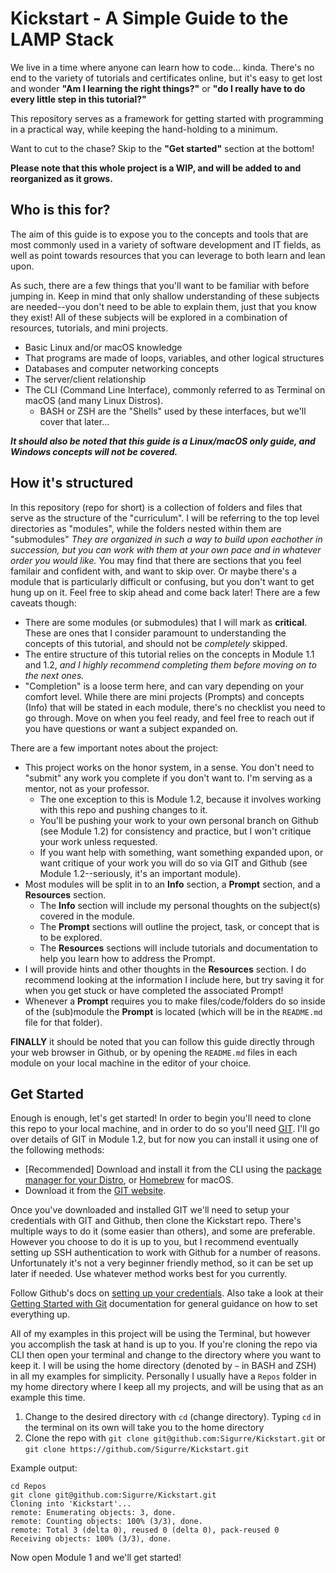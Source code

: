 # Kickstart - A Simple Guide to the LAMP Stack

We live in a time where anyone can learn how to code... kinda. There's no end to the variety of tutorials and certificates online, but it's easy to get lost and wonder **"Am I learning the right things?"** or **"do I really have to do every little step in this tutorial?"**

This repository serves as a framework for getting started with programming in a practical way, while keeping the hand-holding to a minimum. 

Want to cut to the chase? Skip to the **"Get started"** section at the bottom!

**Please note that this whole project is a WIP, and will be added to and reorganized as it grows.**

## Who is this for?

The aim of this guide is to expose you to the concepts and tools that are most commonly used in a variety of software development and IT fields, as well as point towards resources that you can leverage to both learn and lean upon.

As such, there are a few things that you'll want to be familiar with before jumping in. Keep in mind that only shallow understanding of these subjects are needed--you don't need to be able to explain them, just that you know they exist! All of these subjects will be explored in a combination of resources, tutorials, and mini projects.

* Basic Linux and/or macOS knowledge
* That programs are made of loops, variables, and other logical structures
* Databases and computer networking concepts
* The server/client relationship
* The CLI (Command Line Interface), commonly referred to as Terminal on macOS (and many Linux Distros).
	* BASH or ZSH are the "Shells" used by these interfaces, but we'll cover that later...

**_It should also be noted that this guide is a Linux/macOS only guide, and Windows concepts will not be covered._**

## How it's structured

In this repository (repo for short) is a collection of folders and files that serve as the structure of the "curriculum". I will be referring to the top level directories as "modules", while the folders nested within them are "submodules" _They are organized in such a way to build upon eachother in succession, but you can work with them at your own pace and in whatever order you would like._ You may find that there are sections that you feel familair and confident with, and want to skip over. Or maybe there's a module that is particularly difficult or confusing, but you don't want to get hung up on it. Feel free to skip ahead and come back later! There are a few caveats though:

* There are some modules (or submodules) that I will mark as **critical**. These are ones that I consider paramount to understanding the concepts of this tutorial, and should not be *completely* skipped.
* The entire structure of this tutorial relies on the concepts in Module 1.1 and 1.2, *and I highly recommend completing them before moving on to the next ones.*
* "Completion" is a loose term here, and can vary depending on your comfort level. While there are mini projects (Prompts) and concepts (Info) that will be stated in each module, there's no checklist you need to go through. Move on when you feel ready, and feel free to reach out if you have questions or want a subject expanded on.

There are a few important notes about the project:

* This project works on the honor system, in a sense. You don't need to "submit" any work you complete if you don't want to. I'm serving as a mentor, not as your professor.
	* The one exception to this is Module 1.2, because it involves working with this repo and pushing changes to it.
	* You'll be pushing your work to your own personal branch on Github (see Module 1.2) for consistency and practice, but I won't critique your work unless requested.
	* If you want help with something, want something expanded upon, or want critique of your work you will do so via GIT and Github (see Module 1.2--seriously, it's an important module).
* Most modules will be split in to an **Info** section, a **Prompt** section, and a **Resources** section.
	* The **Info** section will include my personal thoughts on the subject(s) covered in the module.
	* The **Prompt** sections will outline the project, task, or concept that is to be explored.
	* The **Resources** sections will include tutorials and documentation to help you learn how to address the Prompt.
* I will provide hints and other thoughts in the **Resources** section. I do recommend looking at the information I include here, but try saving it for when you get stuck or have completed the associated Prompt!
* Whenever a **Prompt** requires you to make files/code/folders do so inside of the (sub)module the **Prompt** is located (which will be in the `README.md` file for that folder).

**FINALLY** it should be noted that you can follow this guide directly through your web browser in Github, or by opening the `README.md` files in each module on your local machine in the editor of your choice.

## Get Started

Enough is enough, let's get started! In order to begin you'll need to clone this repo to your local machine, and in order to do so you'll need [GIT](https://git-scm.com/). I'll go over details of GIT in Module 1.2, but for now you can install it using one of the following methods:

* [Recommended] Download and install it from the CLI using the [package manager for your Distro](https://git-scm.com/download/linux), or [Homebrew](https://git-scm.com/download/mac) for macOS.
* Download it from the [GIT website](https://git-scm.com/downloads).

Once you've downloaded and installed GIT we'll need to setup your credentials with GIT and Github, then clone the Kickstart repo. There's multiple ways to do it (some easier than others), and some are preferable. However you choose to do it is up to you, but I recommend eventually setting up SSH authentication to work with Github for a number of reasons. Unfortunately it's not a very beginner friendly method, so it can be set up later if needed. Use whatever method works best for you currently.

Follow Github's docs on [setting up your credentials](https://docs.github.com/en/get-started/getting-started-with-git/setting-your-username-in-git). Also take a look at their [Getting Started with Git](https://docs.github.com/en/get-started/getting-started-with-git) documentation for general guidance on how to set everything up. 

All of my examples in this project will be using the Terminal, but however you accomplish the task at hand is up to you. If you're cloning the repo via CLI then open your terminal and change to the directory where you want to keep it. I will be using the home directory (denoted by `~` in BASH and ZSH) in all my examples for simplicity. Personally I usually have a `Repos` folder in my home directory where I keep all my projects, and will be using that as an example this time.

1. Change to the desired directory with `cd` (change directory). Typing `cd` in the terminal on its own will take you to the home directory
2. Clone the repo with `git clone git@github.com:Sigurre/Kickstart.git` or `git clone https://github.com/Sigurre/Kickstart.git`

Example output:
```
cd Repos
git clone git@github.com:Sigurre/Kickstart.git
Cloning into 'Kickstart'...
remote: Enumerating objects: 3, done.
remote: Counting objects: 100% (3/3), done.
remote: Total 3 (delta 0), reused 0 (delta 0), pack-reused 0
Receiving objects: 100% (3/3), done.
```

Now open Module 1 and we'll get started!